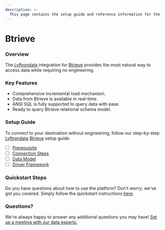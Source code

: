 ```yaml
---
description: >-
  This page contains the setup guide and reference information for the Btrieve source connector.
---
```


# Btrieve

### Overview

The [Lyftrondata](https://www.lyftrondata.com/) integration for [Btrieve](None) provides the most natural way to access data while requiring no engineering.

### Key Features

* Comprehensive incremental load mechanism.
* Data from Btrieve is available in real-time.&#x20;
* ANSI SQL is fully supported to query data with ease.
* Ready to query Btrieve relational schema model.

### Setup Guide

To connect to your destination without engineering, follow our step-by-step [Lyftrondata](https://www.lyftrondata.com/)  [Btrieve](None) setup guide.

* [ ] [Prerequisite](prerequisite.md)
* [ ] [Connection Steps](connection-steps.md)
* [ ] [Data Model](data-model/erd.md)
* [ ] [Driver Framework](driver-framework/)

### Quickstart Steps

Do you have questions about how to use the platform? Don't worry; we've got you covered. Simply follow the quickstart instructions [here](../README.md).

### Questions? <a href="#questions" id="questions"></a>

We're always happy to answer any additional questions you may have! [Set up a meeting with our data experts.](https://www.lyftrondata.com/book-a-meeting/)


